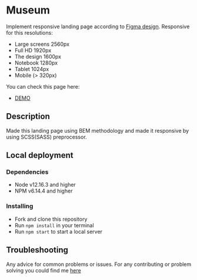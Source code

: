 # Museum

Implement responsive landing page according to [Figma design](https://www.figma.com/file/cRBCqE06cDrY3s4jX7h3iY/%D0%9D%D0%90%D0%9C%D0%A3-(Edit)?node-id=0%3A1). Responsive for this resolutions:

* Large screens 2560px
* Full HD 1920px
* The design 1600px
* Notebook 1280px
* Tablet 1024px
* Mobile (> 320px)

You can check this page here:

* [DEMO](https://bogdandobak.github.io/MuseumUa/)

## Description

Made this landing page using BEM methodology and made it responsive by using SCSS(SASS) preprocessor.

## Local deployment

### Dependencies

* Node v12.16.3 and higher
* NPM v6.14.4 and higher

### Installing

* Fork and clone this repository
* Run `npm install` in your terminal
* Run `npm start` to start a local server

## Troubleshooting

Any advice for common problems or issues. For any contributing or problem solving you could find me [here](https://www.linkedin.com/in/bohdan-dobak-6a31a7198/)
